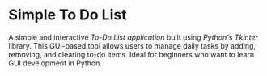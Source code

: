 # Simple To Do List
A simple and interactive *To-Do List application* built using *Python's Tkinter* library. This GUI-based tool allows users to manage daily tasks by adding, removing, and clearing to-do items. Ideal for beginners who want to learn GUI development in Python.

